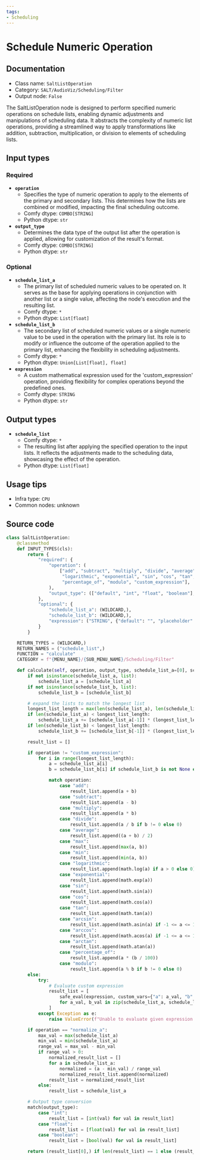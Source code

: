 ```yaml
---
tags:
- Scheduling
---
```


# Schedule Numeric Operation
## Documentation
- Class name: `SaltListOperation`
- Category: `SALT/AudioViz/Scheduling/Filter`
- Output node: `False`

The SaltListOperation node is designed to perform specified numeric operations on schedule lists, enabling dynamic adjustments and manipulations of scheduling data. It abstracts the complexity of numeric list operations, providing a streamlined way to apply transformations like addition, subtraction, multiplication, or division to elements of scheduling lists.
## Input types
### Required
- **`operation`**
    - Specifies the type of numeric operation to apply to the elements of the primary and secondary lists. This determines how the lists are combined or modified, impacting the final scheduling outcome.
    - Comfy dtype: `COMBO[STRING]`
    - Python dtype: `str`
- **`output_type`**
    - Determines the data type of the output list after the operation is applied, allowing for customization of the result's format.
    - Comfy dtype: `COMBO[STRING]`
    - Python dtype: `str`
### Optional
- **`schedule_list_a`**
    - The primary list of scheduled numeric values to be operated on. It serves as the base for applying operations in conjunction with another list or a single value, affecting the node's execution and the resulting list.
    - Comfy dtype: `*`
    - Python dtype: `List[float]`
- **`schedule_list_b`**
    - The secondary list of scheduled numeric values or a single numeric value to be used in the operation with the primary list. Its role is to modify or influence the outcome of the operation applied to the primary list, enhancing the flexibility in scheduling adjustments.
    - Comfy dtype: `*`
    - Python dtype: `Union[List[float], float]`
- **`expression`**
    - A custom mathematical expression used for the 'custom_expression' operation, providing flexibility for complex operations beyond the predefined ones.
    - Comfy dtype: `STRING`
    - Python dtype: `str`
## Output types
- **`schedule_list`**
    - Comfy dtype: `*`
    - The resulting list after applying the specified operation to the input lists. It reflects the adjustments made to the scheduling data, showcasing the effect of the operation.
    - Python dtype: `List[float]`
## Usage tips
- Infra type: `CPU`
- Common nodes: unknown


## Source code
```python
class SaltListOperation:
    @classmethod
    def INPUT_TYPES(cls):
        return {
            "required": {
                "operation": (
                    ["add", "subtract", "multiply", "divide", "average", "max", "min", "normalize_a",
                     "logarithmic", "exponential", "sin", "cos", "tan", "arcsin", "arccos", "arctan",
                     "percentage_of", "modulo", "custom_expression"],
                ),
                "output_type": (["default", "int", "float", "boolean"],)
            },
            "optional": {
                "schedule_list_a": (WILDCARD,),
                "schedule_list_b": (WILDCARD,),
                "expression": ("STRING", {"default": "", "placeholder": "Custom expression...", "multiline": True})
            }
        }

    RETURN_TYPES = (WILDCARD,)
    RETURN_NAMES = ("schedule_list",)
    FUNCTION = "calculate"
    CATEGORY = f"{MENU_NAME}/{SUB_MENU_NAME}/Scheduling/Filter"

    def calculate(self, operation, output_type, schedule_list_a=[0], schedule_list_b=[0], expression=""):
        if not isinstance(schedule_list_a, list):
            schedule_list_a = [schedule_list_a]
        if not isinstance(schedule_list_b, list):
            schedule_list_b = [schedule_list_b]

        # expand the lists to match the longest list
        longest_list_length = max(len(schedule_list_a), len(schedule_list_b))
        if len(schedule_list_a) < longest_list_length:
            schedule_list_a += [schedule_list_a[-1]] * (longest_list_length - len(schedule_list_a))
        if len(schedule_list_b) < longest_list_length:
            schedule_list_b += [schedule_list_b[-1]] * (longest_list_length - len(schedule_list_b))

        result_list = []

        if operation != "custom_expression":
            for i in range(longest_list_length):
                a = schedule_list_a[i]
                b = schedule_list_b[i] if schedule_list_b is not None else 0

                match operation:
                    case "add":
                        result_list.append(a + b)
                    case "subtract":
                        result_list.append(a - b)
                    case "multiply":
                        result_list.append(a * b)
                    case "divide":
                        result_list.append(a / b if b != 0 else 0)
                    case "average":
                        result_list.append((a + b) / 2)
                    case "max":
                        result_list.append(max(a, b))
                    case "min":
                        result_list.append(min(a, b))
                    case "logarithmic":
                        result_list.append(math.log(a) if a > 0 else 0)
                    case "exponential":
                        result_list.append(math.exp(a))
                    case "sin":
                        result_list.append(math.sin(a))
                    case "cos":
                        result_list.append(math.cos(a))
                    case "tan":
                        result_list.append(math.tan(a))
                    case "arcsin":
                        result_list.append(math.asin(a) if -1 <= a <= 1 else 0)
                    case "arccos":
                        result_list.append(math.acos(a) if -1 <= a <= 1 else 0)
                    case "arctan":
                        result_list.append(math.atan(a))
                    case "percentage_of":
                        result_list.append(a * (b / 100))
                    case "modulo":
                        result_list.append(a % b if b != 0 else 0)
        else:
            try:
                # Evaluate custom expression
                result_list = [
                    safe_eval(expression, custom_vars={"a": a_val, "b": b_val}) 
                    for a_val, b_val in zip(schedule_list_a, schedule_list_b)
                ]
            except Exception as e:
                raise ValueError(f"Unable to evaluate given expression `{expression}`: {e}")

        if operation == "normalize_a":
            max_val = max(schedule_list_a)
            min_val = min(schedule_list_a)
            range_val = max_val - min_val
            if range_val > 0:
                normalized_result_list = []
                for a in schedule_list_a:
                    normalized = (a - min_val) / range_val
                    normalized_result_list.append(normalized)
                result_list = normalized_result_list
            else:
                result_list = schedule_list_a

        # Output type conversion
        match(output_type):
            case "int":
                result_list = [int(val) for val in result_list]
            case "float":
                result_list = [float(val) for val in result_list]
            case "boolean":
                result_list = [bool(val) for val in result_list]

        return (result_list[0],) if len(result_list) == 1 else (result_list,)

```
